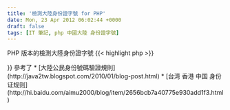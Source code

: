 ```yaml
---
title: '檢測大陸身份證字號 for PHP'
date: Mon, 23 Apr 2012 06:02:44 +0000
draft: false
tags: [IT 筆記, php 中國大陸 身份證字號]
---
```


PHP 版本的檢測大陸身份證字號 {{< highlight php >}} 
<?php
$id = trim($id);

//長度檢查
$string_length = strlen($id);
if ( $string_length != 18) {
    return false;
}

//數字檢查
//前17碼必須為數字
for ($i = 0; $i &lt; $string_length - 1; $i++) {
    if ( ! is_numeric($id[$i]) ) {
        return false;
    }
}

//生日碼檢核
$date = substr( $id , 6 ,8 );
$date = strtotime( $date );
if ( ! $date ) return false;

//取得校驗碼
$factors = array(7, 9, 10, 5, 8, 4, 2, 1, 6, 3, 7, 9, 10, 5, 8, 4, 2); ////加權因子
$nValue = 0;
for ($i = 0; $i &lt; 17; $i++) {
    $nValue = $nValue + ($factors[$i] * $id[$i]);
}
$nValue %= 11;
$verify_ref = array("1", "0", "X", "9", "8", "7", "6", "5", "4", "3", "2");
$last_verify_code = $verify_ref[$nValue];

return ( $last_verify_code == $id[17] );
{{< /highlight >}}
 參考了

*   [大陸公民身份號碼驗證規則](http://java2tw.blogspot.com/2010/01/blog-post.html)
*   [台湾 香港 中国 身份证规则](http://hi.baidu.com/aimu2000/blog/item/2656bcb7a40775e930add1f3.html)